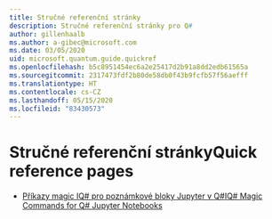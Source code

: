 ```yaml
---
title: Stručné referenční stránky
description: Stručné referenční stránky pro Q#
author: gillenhaalb
ms.author: a-gibec@microsoft.com
ms.date: 03/05/2020
uid: microsoft.quantum.guide.quickref
ms.openlocfilehash: b5c8951454ec6a2e25417d2b91a8dd2edb61565a
ms.sourcegitcommit: 2317473fdf2b80de58db0f43b9fcfb57f56aefff
ms.translationtype: HT
ms.contentlocale: cs-CZ
ms.lasthandoff: 05/15/2020
ms.locfileid: "83430573"
---
```

# <a name="quick-reference-pages"></a><span data-ttu-id="c3a59-103">Stručné referenční stránky</span><span class="sxs-lookup"><span data-stu-id="c3a59-103">Quick reference pages</span></span>

* [<span data-ttu-id="c3a59-104">Příkazy magic IQ# pro poznámkové bloky Jupyter v Q#</span><span class="sxs-lookup"><span data-stu-id="c3a59-104">IQ# Magic Commands for Q# Jupyter Notebooks</span></span>](xref:microsoft.quantum.guide.quickref.iqsharp)
